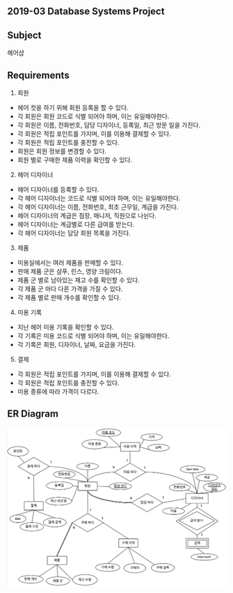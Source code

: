 ## 2019-03 Database Systems Project

## Subject

헤어샵 

## Requirements

1. 회원
* 헤어 컷을 하기 위해 회원 등록을 할 수 있다.
* 각 회원은 회원 코드로 식별 되어야 하며, 이는 유일해야한다.
* 각 회원은 이름, 전화번호, 담당 디자이너, 등록일, 최근 방문 일을 가진다.
* 각 회원은 적립 포인트를 가지며, 이를 이용해 결제할 수 있다.
* 각 회원은 적립 포인트를 충전할 수 있다.
* 회원은 회원 정보를 변경할 수 있다.
* 회원 별로 구매한 제품 이력을 확인할 수 있다.

2. 헤어 디자이너
* 헤어 디자이너를 등록할 수 있다.
* 각 헤어 디자이너는 코드로 식별 되어야 하며, 이는 유일해야한다.
* 각 헤어 디자이너는 이름, 전화번호, 최초 근무일, 계급을 가진다.
* 헤어 디자이너의 계급은 점장, 매니저, 직원으로 나뉜다.
* 헤어 디자이너는 계급별로 다른 급여를 받는다.
* 각 헤어 디자이너는 담당 회원 목록을 가진다.

3. 제품
* 미용실에서는 여러 제품을 판매할 수 있다.
* 판매 제품 군은 샴푸, 린스, 영양 크림이다.
* 제품 군 별로 남아있는 재고 수를 확인할 수 있다.
* 각 제품 군 마다 다른 가격을 가질 수 있다.
* 각 제품 별로 판매 개수를 확인할 수 있다.

4. 미용 기록

* 지난 헤어 미용 기록을 확인할 수 있다.
* 각 기록은 미용 코드로 식별 되어야 하며, 이는 유일해야한다.
* 각 기록은 회원, 디자이너, 날짜, 요금을 가진다.

5. 결제

* 각 회원은 적립 포인트를 가지며, 이를 이용해 결제할 수 있다.
* 각 회원은 적립 포인트를 충전할 수 있다.
* 미용 종류에 따라 가격이 다르다.

## ER Diagram

![ER_Diagram](img_md/ER_Diagram.png)